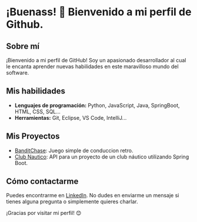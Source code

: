 # ¡Buenass! 👋 Bienvenido a mi perfil de Github.

## Sobre mí

¡Bienvenido a mi perfil de GitHub! Soy un apasionado desarrollador al cual le encanta aprender nuevas habilidades en este maravilloso mundo del software.

## Mis habilidades

- **Lenguajes de programación:** Python, JavaScript, Java, SpringBoot, HTML, CSS, SQL...
- **Herramientas:** Git, Eclipse, VS Code, IntelliJ...

## Mis Proyectos

- [BanditChase](https://github.com/franciscojavierayala/BanditChase): Juego simple de conduccion retro.
- [Club Nautico](https://github.com/franciscojavierayala/ClubNautico): API para un proyecto de un club náutico utilizando Spring Boot.

## Cómo contactarme
Puedes encontrarme en [LinkedIn](linkedin.com/in/francisco-javier-ayala-parejo/).   No dudes en enviarme un mensaje si tienes alguna pregunta o simplemente quieres charlar.

¡Gracias por visitar mi perfil! 😊

